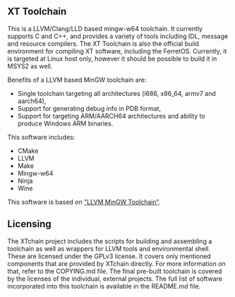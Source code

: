 ## XT Toolchain
This is a LLVM/Clang/LLD based mingw-w64 toolchain. It currently supports C and C++, and provides
a variety of tools including IDL, message and resource compilers. The XT Toolchain is also the
official build environment for compiling XT software, including the FerretOS. Currently, it is
targeted at Linux host only, however it should be possible to build it in MSYS2 as well.

Benefits of a LLVM based MinGW toolchain are:
 * Single toolchain targeting all architectures (i686, x86_64, armv7 and aarch64),
 * Support for generating debug info in PDB format,
 * Support for targeting ARM/AARCH64 architectures and ability to produce Windows ARM binaries.

This software includes:
 * CMake
 * LLVM
 * Make
 * Mingw-w64
 * Ninja
 * Wine

This software is based on ["LLVM MinGW Toolchain"](https://github.com/mstorsjo/llvm-mingw).

## Licensing
The XTchain project includes the scripts for building and assembling a toolchain as well as wrappers
for LLVM tools and environmental shell. These are licensed under the GPLv3 license. It covers only
mentioned components that are provided by XTchain directly. For more information on that, refer to
the COPYING.md file. The final pre-built toolchain is covered by the licenses of the individual,
external projects. The full list of software incorporated into this toolchain is available in the
README.md file.

